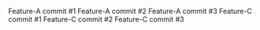 Feature-A commit #1
Feature-A commit #2
Feature-A commit #3
Feature-C commit #1
Feature-C commit #2
Feature-C commit #3